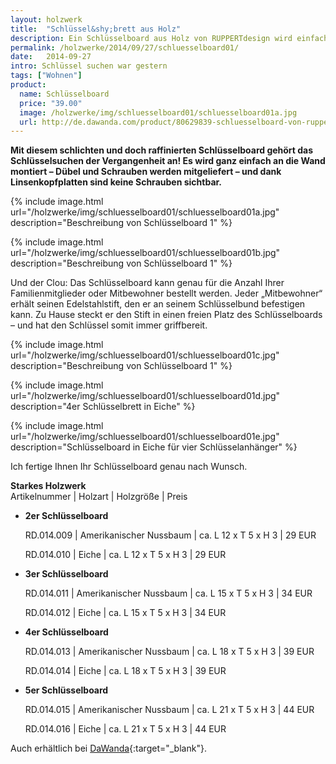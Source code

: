 ```yaml
---
layout: holzwerk
title:  "Schlüssel&shy;brett aus Holz"
description: Ein Schlüsselboard aus Holz von RUPPERTdesign wird einfach an die Wand montiert. Der Clou - An jedem Edelstahlstift kann ein Schlüsselbund befestigt werden. 
permalink: /holzwerke/2014/09/27/schluesselboard01/
date:   2014-09-27
intro: Schlüssel suchen war gestern
tags: ["Wohnen"]
product:
  name: Schlüsselboard
  price: "39.00"
  image: /holzwerke/img/schluesselboard01/schluesselboard01a.jpg
  url: http://de.dawanda.com/product/80629839-schluesselboard-von-ruppertdesign
---
```


**Mit diesem schlichten und doch raffinierten Schlüsselboard gehört das Schlüsselsuchen der Vergangenheit an! 
Es wird ganz einfach an die Wand montiert – 
Dübel und Schrauben werden mitgeliefert – 
und dank Linsenkopfplatten sind keine Schrauben sichtbar.**  

{% include image.html url="/holzwerke/img/schluesselboard01/schluesselboard01a.jpg" description="Beschreibung von Schlüsselboard 1" %}

{% include image.html url="/holzwerke/img/schluesselboard01/schluesselboard01b.jpg" description="Beschreibung von Schlüsselboard 1" %}

Und der Clou: 
Das Schlüsselboard kann genau für die Anzahl Ihrer Familienmitglieder oder Mitbewohner bestellt werden. 
Jeder „Mitbewohner“ erhält seinen Edelstahlstift, den er an seinem Schlüsselbund befestigen kann. 
Zu Hause steckt er den Stift in einen freien Platz des Schlüsselboards – 
und hat den Schlüssel somit immer griffbereit.

{% include image.html url="/holzwerke/img/schluesselboard01/schluesselboard01c.jpg" description="Beschreibung von Schlüsselboard 1" %}

{% include image.html url="/holzwerke/img/schluesselboard01/schluesselboard01d.jpg" description="4er Schlüsselbrett in Eiche" %}

{% include image.html url="/holzwerke/img/schluesselboard01/schluesselboard01e.jpg" description="Schlüsselboard in Eiche für vier Schlüsselanhänger" %}

Ich fertige Ihnen Ihr Schlüsselboard genau nach Wunsch.

**Starkes Holzwerk**   
Artikelnummer \| Holzart \| Holzgröße \| Preis

* **2er Schlüsselboard**       
	
	RD.014.009  \| 	Amerikanischer Nussbaum \| ca. L 12 x T 5 x H 3 \| 29 EUR
	    
	RD.014.010  \| 	Eiche \| ca. L 12 x T 5 x H 3 \| 29 EUR

* **3er Schlüsselboard**       
	
	RD.014.011  \| 	Amerikanischer Nussbaum \| ca. L 15 x T 5 x H 3 \| 34 EUR
     
	RD.014.012  \| 	Eiche \| ca. L 15 x T 5 x H 3 \| 34 EUR
	
* **4er Schlüsselboard**       
	
	RD.014.013  \| 	Amerikanischer Nussbaum \| ca. L 18 x T 5 x H 3 \| 39 EUR
	      
	RD.014.014  \| 	Eiche \| ca. L 18 x T 5 x H 3 \| 39 EUR
	
* **5er Schlüsselboard**       
	
	RD.014.015  \| 	Amerikanischer Nussbaum \| ca. L 21 x T 5 x H 3 \| 44 EUR
     
	RD.014.016  \| 	Eiche \| ca. L 21 x T 5 x H 3 \| 44 EUR

Auch erhältlich bei [DaWanda][1]{:target="_blank"}.

 [1]: http://de.dawanda.com/product/80629839-schluesselboard-von-ruppertdesign